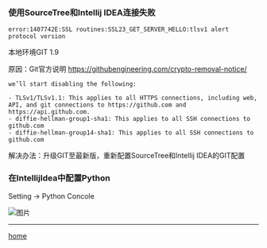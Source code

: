 ### 使用SourceTree和Intellij IDEA连接失败

```
error:1407742E:SSL routines:SSL23_GET_SERVER_HELLO:tlsv1 alert protocol version
```

本地环境GIT 1.9

原因：Git官方说明 https://githubengineering.com/crypto-removal-notice/

```
we’ll start disabling the following:

- TLSv1/TLSv1.1: This applies to all HTTPS connections, including web, API, and git connections to https://github.com and https://api.github.com.
- diffie-hellman-group1-sha1: This applies to all SSH connections to github.com
- diffie-hellman-group14-sha1: This applies to all SSH connections to github.com

```

解决办法：升级GIT至最新版，重新配置SourceTree和Intellij IDEA的GIT配置

### 在IntellijIdea中配置Python

Setting -> Python Concole

![图片](https://github.com/songruoningbupt/songruoningbupt.github.io/image/pythonInIntellijIdea.png)


----------------------------------

[home](https://github.com/songruoningbupt/songruoningbupt.github.io)